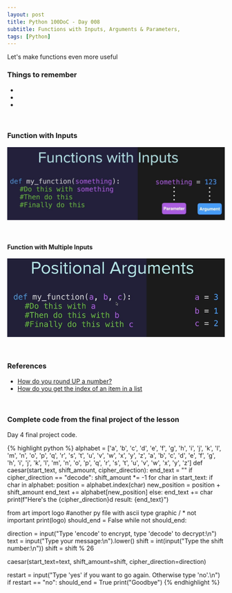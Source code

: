 ```yaml
---
layout: post
title: Python 100DoC - Day 008
subtitle: Functions with Inputs, Arguments & Parameters,  
tags: [Python]
---
```


Let's make functions even more useful

### Things to remember

- 
- 
- 

&nbsp;
### Function with Inputs 

<div class="image">
    <a href="/assets/posts/2022-06-14-100DoC-008/1.jpg">
        <img 
            src="/assets/posts/2022-06-14-100DoC-008/1.jpg" 
            alt="Function with Inputs "
        >     
    </a>
</div>


&nbsp;
#### Function with Multiple Inputs
<div class="image">
    <a href="/assets/posts/2022-06-14-100DoC-008/2.jpg">
        <img 
            src="/assets/posts/2022-06-14-100DoC-008/2.jpg" 
            alt="Function with Multiple Inputs "
        >     
    </a>
</div>



&nbsp;
### References
- [How do you round UP a number?](https://stackoverflow.com/questions/2356501/how-do-you-round-up-a-number)
- [How do you get the index of an item in a list](https://stackoverflow.com/questions/176918/finding-the-index-of-an-item-in-a-list)



&nbsp;
### Complete code from the final project of the lesson

Day 4 final project code.

{% highlight python %}
alphabet = ['a', 'b', 'c', 'd', 'e', 'f', 'g', 'h', 'i', 'j', 'k', 'l', 'm', 'n', 'o', 'p', 'q', 'r', 's', 't', 'u', 'v', 'w', 'x', 'y', 'z', 'a', 'b', 'c', 'd', 'e', 'f', 'g', 'h', 'i', 'j', 'k', 'l', 'm', 'n', 'o', 'p', 'q', 'r', 's', 't', 'u', 'v', 'w', 'x', 'y', 'z']
def caesar(start_text, shift_amount, cipher_direction):
  end_text = ""
  if cipher_direction == "decode":
    shift_amount *= -1
  for char in start_text:
    if char in alphabet:
      position = alphabet.index(char)
      new_position = position + shift_amount
      end_text += alphabet[new_position]
    else:
      end_text += char
  print(f"Here's the {cipher_direction}d result: {end_text}")
  
from art import logo #another py file with ascii type graphic / * not important
print(logo)
should_end = False
while not should_end:
  
  direction = input("Type 'encode' to encrypt, type 'decode' to decrypt:\n")
  text = input("Type your message:\n").lower()
  shift = int(input("Type the shift number:\n"))
  shift = shift % 26
  
  caesar(start_text=text, shift_amount=shift, cipher_direction=direction)
  
  restart = input("Type 'yes' if you want to go again. Otherwise type 'no'.\n")
  if restart == "no":
    should_end = True
    print("Goodbye")
{% endhighlight %}